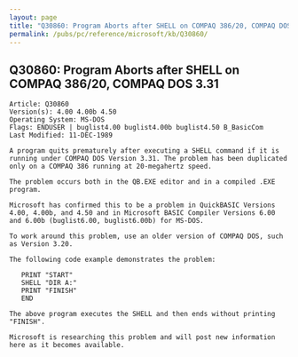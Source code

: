 ```yaml
---
layout: page
title: "Q30860: Program Aborts after SHELL on COMPAQ 386/20, COMPAQ DOS 3.31"
permalink: /pubs/pc/reference/microsoft/kb/Q30860/
---
```


## Q30860: Program Aborts after SHELL on COMPAQ 386/20, COMPAQ DOS 3.31

	Article: Q30860
	Version(s): 4.00 4.00b 4.50
	Operating System: MS-DOS
	Flags: ENDUSER | buglist4.00 buglist4.00b buglist4.50 B_BasicCom
	Last Modified: 11-DEC-1989
	
	A program quits prematurely after executing a SHELL command if it is
	running under COMPAQ DOS Version 3.31. The problem has been duplicated
	only on a COMPAQ 386 running at 20-megahertz speed.
	
	The problem occurs both in the QB.EXE editor and in a compiled .EXE
	program.
	
	Microsoft has confirmed this to be a problem in QuickBASIC Versions
	4.00, 4.00b, and 4.50 and in Microsoft BASIC Compiler Versions 6.00
	and 6.00b (buglist6.00, buglist6.00b) for MS-DOS.
	
	To work around this problem, use an older version of COMPAQ DOS, such
	as Version 3.20.
	
	The following code example demonstrates the problem:
	
	   PRINT "START"
	   SHELL "DIR A:"
	   PRINT "FINISH"
	   END
	
	The above program executes the SHELL and then ends without printing
	"FINISH".
	
	Microsoft is researching this problem and will post new information
	here as it becomes available.
